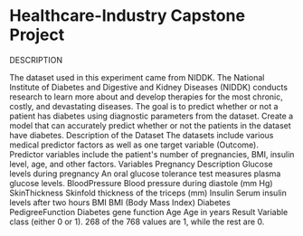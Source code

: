 # Healthcare-Industry Capstone Project

DESCRIPTION

The dataset used in this experiment came from NIDDK. The National Institute of Diabetes and Digestive and Kidney Diseases (NIDDK) conducts research to learn more about and develop therapies for the most chronic, costly, and devastating diseases. The goal is to predict whether or not a patient has diabetes using diagnostic parameters from the dataset. Create a model that can accurately predict whether or not the patients in the dataset have diabetes. Description of the Dataset The datasets include various medical predictor factors as well as one target variable (Outcome). Predictor variables include the patient's number of pregnancies, BMI, insulin level, age, and other factors. Variables Pregnancy Description Glucose levels during pregnancy An oral glucose tolerance test measures plasma glucose levels. BloodPressure Blood pressure during diastole (mm Hg) SkinThickness Skinfold thickness of the triceps (mm) Insulin Serum insulin levels after two hours BMI BMI (Body Mass Index) Diabetes PedigreeFunction Diabetes gene function Age Age in years Result Variable class (either 0 or 1). 268 of the 768 values are 1, while the rest are 0.

